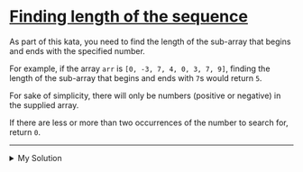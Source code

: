 # [Finding length of the sequence](https://www.codewars.com/kata/5566b0dd450172dfc4000005)

As part of this kata, you need to find the length of the sub-array that begins and ends with the specified number.

For example, if the array `arr` is `[0, -3, 7, 4, 0, 3, 7, 9]`, finding the length of the sub-array that begins and ends
with `7`s would return `5`.

For sake of simplicity, there will only be numbers (positive or negative) in the supplied array.

If there are less or more than two occurrences of the number to search for, return `0`.

---

<details><summary>My Solution</summary>

```js
var lengthOfSequence = function (arr, n) {
  const appearanceOfN = arr.filter((v) => v === n).length;
  if (appearanceOfN === 2) return arr.lastIndexOf(n) - arr.indexOf(n) + 1;

  return 0;
};
```

</details>
